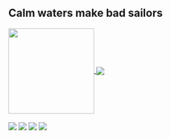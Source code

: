 ## Calm waters make bad sailors

<div>
  <a href="https://github.com/rkist">
   <img align="center" height="170" src="https://github-readme-stats.vercel.app/api/top-langs/?username=rkist&layout=compact&langs_count=16&theme=dracula"/>
  <img align="center" src="https://github-readme-stats.vercel.app/api?username=rkist&show_icons=true&theme=dracula&include_all_commits=true&count_private=true&hide=issues"/>
</div>
<br/>
<div> 
  <a href="https://www.linkedin.com/in/raulkist" target="_blank"><img src="https://img.shields.io/badge/-LinkedIn-%230077B5?style=for-the-badge&logo=linkedin&logoColor=white" target="_blank"></a> 
  <a href="https://twitter.com/raulkist" target="_blank"><img src="https://img.shields.io/badge/-Twitter-%23EA4335?style=for-the-badge&logo=twitter&logoColor=white" target="_blank"></a>
  <a href="https://instagram.com/raulkist" target="_blank"><img src="https://img.shields.io/badge/-Instagram-%23E4405F?style=for-the-badge&logo=instagram&logoColor=white" target="_blank"></a>
  <a href = "mailto: raulkist@gmail.com"><img src="https://img.shields.io/badge/-Gmail-%23333?style=for-the-badge&logo=gmail&logoColor=white" target="_blank"></a>
 </br>
</br>

<!--
**rkist/rkist** is a ✨ _special_ ✨ repository because its `README.md` (this file) appears on your GitHub profile.

Here are some ideas to get you started:

- 🔭 I’m currently working on ...
- 🌱 I’m currently learning ...
- 👯 I’m looking to collaborate on ...
- 🤔 I’m looking for help with ...
- 💬 Ask me about ...
- 📫 How to reach me: ...
- ⚡ Fun fact: ...
-->
